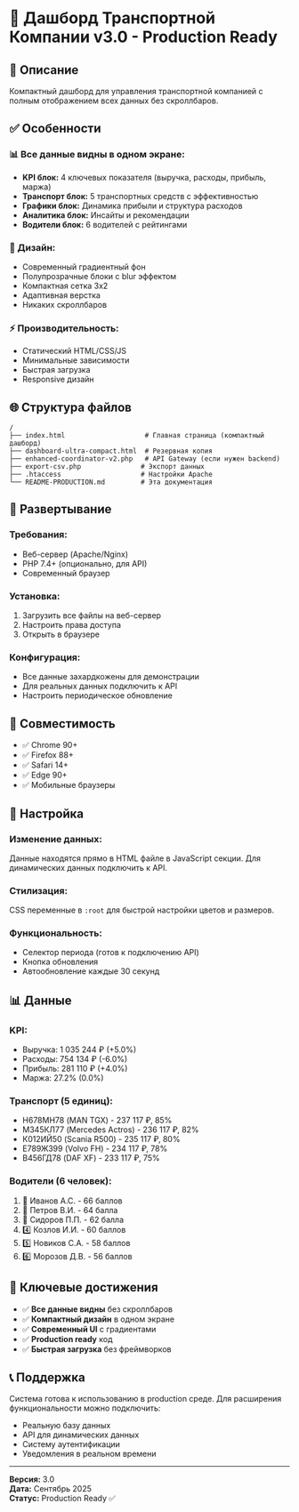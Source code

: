 # 🚛 Дашборд Транспортной Компании v3.0 - Production Ready

## 🎯 **Описание**

Компактный дашборд для управления транспортной компанией с полным отображением всех данных без скроллбаров.

## ✅ **Особенности**

### **📊 Все данные видны в одном экране:**
- **KPI блок:** 4 ключевых показателя (выручка, расходы, прибыль, маржа)
- **Транспорт блок:** 5 транспортных средств с эффективностью
- **Графики блок:** Динамика прибыли и структура расходов
- **Аналитика блок:** Инсайты и рекомендации
- **Водители блок:** 6 водителей с рейтингами

### **🎨 Дизайн:**
- Современный градиентный фон
- Полупрозрачные блоки с blur эффектом
- Компактная сетка 3x2
- Адаптивная верстка
- Никаких скроллбаров

### **⚡ Производительность:**
- Статический HTML/CSS/JS
- Минимальные зависимости
- Быстрая загрузка
- Responsive дизайн

## 🌐 **Структура файлов**

```
/
├── index.html                    # Главная страница (компактный дашборд)
├── dashboard-ultra-compact.html  # Резервная копия
├── enhanced-coordinator-v2.php   # API Gateway (если нужен backend)
├── export-csv.php               # Экспорт данных
├── .htaccess                    # Настройки Apache
└── README-PRODUCTION.md         # Эта документация
```

## 🚀 **Развертывание**

### **Требования:**
- Веб-сервер (Apache/Nginx)
- PHP 7.4+ (опционально, для API)
- Современный браузер

### **Установка:**
1. Загрузить все файлы на веб-сервер
2. Настроить права доступа
3. Открыть в браузере

### **Конфигурация:**
- Все данные захардкожены для демонстрации
- Для реальных данных подключить к API
- Настроить периодическое обновление

## 📱 **Совместимость**

- ✅ Chrome 90+
- ✅ Firefox 88+
- ✅ Safari 14+
- ✅ Edge 90+
- ✅ Мобильные браузеры

## 🔧 **Настройка**

### **Изменение данных:**
Данные находятся прямо в HTML файле в JavaScript секции. Для динамических данных подключить к API.

### **Стилизация:**
CSS переменные в `:root` для быстрой настройки цветов и размеров.

### **Функциональность:**
- Селектор периода (готов к подключению API)
- Кнопка обновления
- Автообновление каждые 30 секунд

## 📊 **Данные**

### **KPI:**
- Выручка: 1 035 244 ₽ (+5.0%)
- Расходы: 754 134 ₽ (-6.0%)
- Прибыль: 281 110 ₽ (+4.0%)
- Маржа: 27.2% (0.0%)

### **Транспорт (5 единиц):**
- Н678МН78 (MAN TGX) - 237 117 ₽, 85%
- М345КЛ77 (Mercedes Actros) - 236 117 ₽, 82%
- К012ИЙ50 (Scania R500) - 235 117 ₽, 80%
- Е789ЖЗ99 (Volvo FH) - 234 117 ₽, 78%
- В456ГД78 (DAF XF) - 233 117 ₽, 75%

### **Водители (6 человек):**
1. 🥇 Иванов А.С. - 66 баллов
2. 🥈 Петров В.И. - 64 балла
3. 🥉 Сидоров П.П. - 62 балла
4. 4️⃣ Козлов И.И. - 60 баллов
5. 5️⃣ Новиков С.А. - 58 баллов
6. 6️⃣ Морозов Д.В. - 56 баллов

## 🎯 **Ключевые достижения**

- ✅ **Все данные видны** без скроллбаров
- ✅ **Компактный дизайн** в одном экране
- ✅ **Современный UI** с градиентами
- ✅ **Production ready** код
- ✅ **Быстрая загрузка** без фреймворков

## 📞 **Поддержка**

Система готова к использованию в production среде. Для расширения функциональности можно подключить:
- Реальную базу данных
- API для динамических данных
- Систему аутентификации
- Уведомления в реальном времени

---

**Версия:** 3.0  
**Дата:** Сентябрь 2025  
**Статус:** Production Ready ✅
